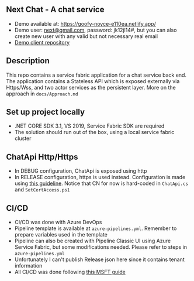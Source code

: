 ## Next Chat - A chat service 

- Demo available at: https://goofy-noyce-e110ea.netlify.app/
- Demo user: next@gmail.com, password: jk12jl14#, but you can also create new user with any valid but not necessary real email
- [Demo client repository](https://github.com/fuksi/next-chat-client)

## Description

This repo contains a service fabric application for a chat service back end.
The application contains a Stateless API which is exposed externally via Https/Wss, and two actor services as the persistent layer. More on the approach in `docs/Approach.md`

## Set up project locally
- .NET CORE SDK 3.1, VS 2019, Service Fabric SDK are required
- The solution should run out of the box, using a local service fabric cluster

## ChatApi Http/Https
- In DEBUG configuration, ChatApi is exposed using http
- In RELEASE configuration, https is used instead. Configuration is made using [this guideline](https://docs.microsoft.com/en-us/azure/service-fabric/service-fabric-tutorial-dotnet-app-enable-https-endpoint). Notice that CN for now is hard-coded in `ChatApi.cs` and `SetCertAccess.ps1`

## CI/CD
- CI/CD was done with Azure DevOps
- Pipeline template is available at `azure-pipelines.yml`. Remember to prepare variables used in the template
- Pipeline can also be created with Pipeline Classic UI using Azure Service Fabric, but some modifications needed. Please refer to steps in `azure-pipelines.yml`
- Unfortunately I can't publish Release json here since it contains tenant information
- All CI/CD was done following [this MSFT guide](https://docs.microsoft.com/en-us/azure/service-fabric/service-fabric-tutorial-deploy-app-with-cicd-vsts)





